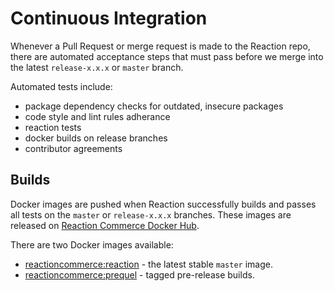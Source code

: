 # Continuous Integration

Whenever a Pull Request or merge request is made to the Reaction repo, there are automated acceptance steps that must pass before we merge into the latest `release-x.x.x` or `master` branch.

Automated tests include:

- package dependency checks for outdated, insecure packages
- code style and lint rules adherance
- reaction tests
- docker builds on release branches
- contributor agreements

## Builds

Docker images are pushed when Reaction successfully builds and passes all tests on the `master` or `release-x.x.x` branches. These images are released on [Reaction Commerce Docker Hub](https://hub.docker.com/u/reactioncommerce/).

There are two Docker images available:

- [reactioncommerce:reaction](https://hub.docker.com/r/reactioncommerce/reaction/) - the latest stable `master` image.
- [reactioncommerce:prequel](https://hub.docker.com/r/reactioncommerce/prequel/) - tagged pre-release builds.
